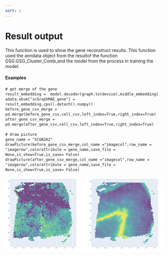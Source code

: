 ```yaml
---
sort: 1
---
```


# Result output

This function is used to show the gene reconstruct results.
This function used the anndata object from the resultof the function GSG.GSG_Cluster_Comb,and the model from the process in training the model. 

#### Examples

```
# get merge of the gene
result_embedding =  model.decoder(graph.to(device),middle_embedding)
adata.obsm["scGraphMAE_gene"] = result_embedding.cpu().detach().numpy()
before_gene_csv_merge = pd.merge(before_gene_csv,cell_csv,left_index=True,right_index=True)
after_gene_csv_merge = pd.merge(after_gene_csv,cell_csv,left_index=True,right_index=True)

# draw picture
gene_name = "SCGB2A2"
drawPicture(before_gene_csv_merge,col_name ="imagecol",row_name = "imagerow",colorattribute = gene_name,save_file = None,is_show=True,is_save= False)
drawPicture(after_gene_csv_merge,col_name ="imagecol",row_name = "imagerow",colorattribute = gene_name,save_file = None,is_show=True,is_save= False)
```

<img src="../pics/6genes.jpg">


